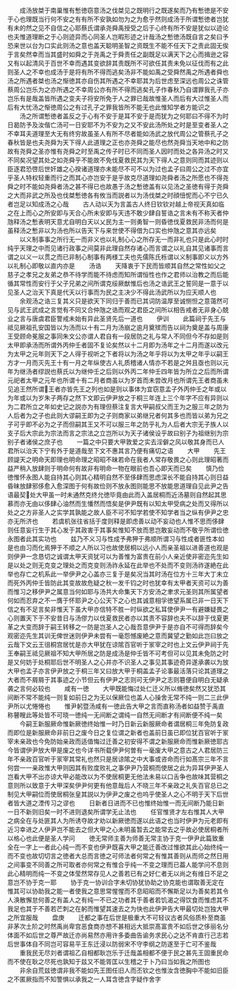 <!-- { "loadSidebar": true } -->
　　成汤放桀于南巢惟有慙徳窃意汤之伐桀见之既明行之既遂矣而乃有慙徳是不安于心也理既当行何不安之有有所不安孰如勿为之为愈乎然则成汤于所谓慙徳者岂犹有未的然之见不自信之心耶蔡氏谓承尧舜禹授受之后于心终有所不安是犹似以迹论也夫惟道理断之于心则迹异而心同圣人岂暇形迹之计哉汤之慙徳汤既自言之矣曰予恐来世以台为口实此则汤之意也盖天聪明圣智之资既生不能不任天下之责此固无俟于言矣然幸而当其盛时如舜之于尧禹之于舜责任之副既足以满天下之心而揖逊之容又有以起清风于百世不幸而遇其变欲辞其责既所不可欲任其责未免以征伐而有之此则圣人之不幸也成汤于是将有所不得而逃矣汤非不能如禹之受舜然禹之所遇者舜也汤之所遇者桀也汤之惭徳其亦自伤其所遇之不幸耶其为后世虑至深远也周公之诛管蔡周公岂乐为之亦所遇之不幸周公亦有所不得而逃矣孔子作春秋乃自谓罪我孔子亦岂乐有是哉盖皆所遇之变夫子将安所免于人之罪已哉故惟圣人而后有大过惟圣人而后有大忧汤之惭徳周公之有过孔子之罪我皆所不能无也此惟知学者方能识之
　　汤之所谓慙徳者盖反之于心有不安于是耳不安于是而犹为之何耶曰不得不为时日曷防予及汝偕亡汤可一日安耶不为不安为之又不安此汤所处之时是至变者圣人之不幸耳夫道理至大无有终穷故虽圣人有所不尽者能如汤武之放代周公之管蔡孔子之春秋皆是也夫尧舜为天下得人此道理之正也亦尧舜之能尽也然尧舜当天地中和之防故有尧舜之圣亦惟有尧舜之时至禹之传子时已不同而圣人因时而处之各异汤之时又不同矣况望其处之如尧舜乎不能故不免伐夏救民其为天下得人之意则同而其迹则以臣逐君恐啓后世奸雄之心揆诸道理亦未能尽不可不以为过也孟子曰周公之过不亦宜乎圣人特权轻重而行之而其心亦岂安于是乎故克尽道理如尧舜者汤之所愿也不得尧舜之时不能如尧舜者汤之甚不得已也故愚于汤之慙徳盖有以见汤之圣徳有得于尧舜之大而非武之所及也伐桀慙徳各有攸当而説者以为汤伐桀之时顔忸怩而心不宁已久者岂足以知成汤之心哉
　　古人动以天为言盖古人终日钦钦对越上帝视天真如临之在上而心之所安即与天合心所未安即与天违不敢少肆自誓诰之言未有不称天者仲虺释汤之慙表明天意尤自明白天以乂民为主一则勇智一则昏徳伐夏救民非汤而何是虽释汤之慙非以为汤也所以告天下与来世使不得借为口实也仲虺之意其亦远矣
　　以义制事事之所行无一而非义也以礼制心心之所存无一而非礼也只是此心时时纯乎天理之中而见诸行政事之间莫非此理自然存诸心而言谓之以礼自其见诸事而言谓之以义一以贯之而已非制心制事有两様工夫也先儒陈氏栎谓以义制事即义以方外以礼制心即敬以直内亦是
　　汤诰
　　天降衷于下民而皆顺其自然之常性如父之慈子之孝兄之友弟之恭不待学而能不待虑而知所谓恒性也作之君师以治教之而后能循其常性而安行于父子兄弟之间所谓克绥厥猷惟后也汤之诰武王之誓同是一意于以见圣人之治天下真是代天以行事而为民之主决少不得此汤武所以为应天顺人也
　　余观汤之诰三复其义只是欲天下同归于善而已其词防温厚至诚恻怛之意蔼然可见与武王武成之言觉有不同又合仲虺之诰而观之君臣之间所以相告戒者无非身心兢业之言与唐虞君臣警戒未始有异此圣贤先后一道也
　　伊训
　　此篇祠于先王与祗见厥祖孔安国皆以为汤而以十有二月为汤崩之逾月奠殡而告以祠为奠是盖与周康王受顾命冕服之事同朱文公亦谓人君自有一段居防之礼与常人不同但今不存如是则太甲即承汤而所谓外丙仲壬者固不复论矣然以十二月即为汤年之十二月而遂以改元为太甲之元年则天下之人得于视听之下者将以为汤之年乎将以为太甲之年乎以嗣王方才一月而灭先王十有一月之年纵使古人礼质稽诸人情亦不若是之舛且亟也则以元年为继汤者缪説也蔡氏以为继仲壬之后则以外丙二年仲壬四年皆为所立之后而所谓元祀者太甲之元年也所谓十有二月者商虽以为岁首而未尝改月也所谓先王者商虽未见追王然所谓王者亦皆先王之列也如是则以事体为宜窃意孟子外丙仲壬之年或以为年或以为岁朱子两存之然下文即云伊尹放之于桐三年连上三个年字不应有异则以为二君所立之年如史记之説亦为有理但蔡注复言大甲嗣叔父而王为之服三年之防为人后者为之子也此则大谬嗣王即为之子则商家以弟继兄者何其多也而皆以弟为兄之子可乎即不必为之子而但嗣其王又不可以服三年之防乎礼为人后者大宗无子族人以支子后大宗此为宗法而言之宗法之立岂所以为天子诸侯设乎故曰别子为祖继别为宗别子者诸侯之庶子也
　　一篇之中只要大甲敦爱之实去淫僻之风以敬其身而已人君所以治天下宁有外于是道哉至下文不惠其言乃便有痛切之语
　　大甲
　　先王顾諟天之明命天即理也明命理之昭昭不昧若命在我者人常存敬畏之心则此理昭著而益严稍入放肆则于明命何有故非有明命一物在眼前也吾心即天而已矣
　　慎乃俭徳惟怀永图人能自持其心则其心精明自然不至侈肆而思虑深长不能自持其心则日益昏昧放肆邪侈愈入愈深图于何有故俭则不放永图则能思不放能思道理自见此尹之告语最契处大甲虽一时未通然克终允徳毕竟由此而入盖居桐而近汤墓则自然起其思慕而亦无由以侈肆心油然而生憣然而悟矣是伊尹既有以知太甲受病之处而又得所以处之之方非圣人之实学其孰能之故人臣不可不知学若使不知学者当之纵有伊尹之忠亦无所济也
　　若虞机张往省括于度则释是即虑善以动不妄动也人惟不思而侈肆则任意妄行生于其心发于其政害于其事矣惟知不放而思岂敢妄动而不敬乎所谓俭徳永图者此其实功也
　　兹乃不义习与性成予弗狎于弗顺所谓习与性成者匪性本如是也由习而化焉狎于不顺之人所以习也故使居桐以远小人而亲圣祖以进善道也观是则伊尹一念恳切之诚谓太甲天资犹可以为善惟为富贵在前小人亲近使非密迩先生如是以处之则无克变之理处之而克变则汤祚永延在此举也不处而不变则汤祚遂絶在此举也存亡之机系此一举伊尹之心盖亦三复于是矣况当其时汤在位方十三年大丁未立而死外丙仲壬皆防此其变故故危疑之秋一发千钧之时也犹幸有太甲者天资可以为善而惟习之移伊尹之属意当何如耶与汤共大命集天下方安汤之聿求元圣则其所属望者何如而忍弃之不一膺于怀耶尹之心公天下之心也其诚意相孚徳望系属已非一日天下信之有不足言矣非惟天下虽大甲亦信特不胜一时纵欲之私耳使伊尹一有避嫌疑畏之心则置天下于不安昔日与汤僇力以伐夏救民者亦以其责不容辞也夫不以辞于伐夏更革之大变而辞于嗣王转移之一防是岂圣人之心哉吾意伊尹于是亦自不可得而辞矣今观密迩先生其训无俾世迷则伊尹未尝有一毫怨憾废絶之意而冀望之勤如此岂曰放之云哉下文云王徂桐宫居忧是亦大甲犹在谅隂百官听于冡宰之时也上文云伊尹祠于先王奉嗣王祗见厥祖不知大甲所居之防是成汤是仲壬皆不可考但可以见其未免防之时是又何妨于处桐耶后世不明圣人之心并亦不识圣人之事见其事迹奇异遂承袭以为放大甲也孟子亦言伊尹放之于桐三年又曰放大甲于桐盖孟子论事最活落只论其道理之大者而不屑屑于其事迹之小节但云有伊尹之志则可无伊尹之志则簒便自明白无疑承袭之言何必较也
　　咸有一徳
　　大甲既能悔过处仁迁义所以脩徳矣然又犹恐其间断不常不能纯一则复如前日之为无以保厥位也盖人心操舍无常不纯一则二三此伊尹所以尤惓惓也
　　惟尹躬暨汤咸有一徳此告大甲之言而直称汤者如益赞于禹直称瞽瞍此等处皆不可晓一徳纯一无间断之谓纯一自然无间断才有间断便不纯一矣
　　今嗣王新服厥命惟新厥徳终始惟一时乃日新云新服厥命者谓居桐三年免防复政而即位是新服厥命非前日之废今日之复位谓之新者也盖前日虽已即位犹百官听于冡宰未亲政也今免防始亲政而适值悔过迁善之初安得不谓之新服厥命而惟新厥徳耶古今皆谓伊尹放大甲是废之也今详书所载伊尹何曽有一毫废大甲之意古之人君居防三年不亲政百官听于冡宰其常礼也然只是居谅隂之中大事或咨命而行如髙宗三年不言何尝一一亲政惟大甲则因其有败度败礼之事伊尹乃营桐而使居之此为异耳伊尹圣人岂看大甲不出亦谅大甲必能改以为不使居桐更无他法未易以口舌争也故味其营桐之意则所以致意于大甲深矣伊尹何更有他意哉后人不晓三年不亲政之礼失百官总已之制见大甲嗣位而使居桐张皇其説以为伊尹之废之也呜乎使圣人之心不明于天下后世者皆大道之湮传习之谬也
　　日新者日进而不已也惟终始惟一而无间断乃能日新一日不新则旧矣一时不进则退矣所谓学无止法也
　　任官惟贤才左右惟其人大甲之病全在与处匪其人为所诱夺故才劝以新厥徳而遂以此语之也当时伊尹为元老即有近习幸进之人伊尹岂不能去之但大甲之心未明虽暂去之能常去之乎故必使居桐者所以格心也此便是圣人学问
　　徳无常师主善为师善无常主协于克一伊尹此篇致重全在一字上一者此心纯一而不变也伊尹既喜大甲之能迁善改过惟欲其此心始终纯一而不变也故切切言之徳者大总而言徳之可师法者何常之有惟其善则从而师之然日用之间事变不同善之所可取者亦何常之有惟合乎纯一不变之理而已葢人能学问不息则此心精明而纯一不变之体莹然常存见人之善若已有之好仁者无以尚之有维日不足之意岂不协于克一耶
　　协于克一协训合字未切协犹协助之协克能也谓取善无定在惟其可以协助我之能一者使我之意思常惺惺而不息昭昭而不懈斯足以为善矣若其令人涣散懈怠何善之有盖人之有纯一不已之功者其于善者若饥渴之得饮食而惟虑其不我足也其于不善若芒刺之在躬而惟望其速去之为快也此伊尹告大甲最切处岂独大甲之所宜服哉
　　盘庚
　　迁都之事在后世是极重大不可轻议古者风俗质朴至商虽非茅次土阶之时然禹尚卑宫恶食商亦想不甚相远大抵崇髙富贵不如后世之侈丽名分体面不如后世之尊严故迁亦尚易然亦用许多委曲告谕务求民心之达不肯直行己志若后世事体自不同岂可容易平王东迁浸以防弱宋不守李纲之防遂至于亡可不鉴哉
　　重我民无尽刘者谓祖乙自相都耿岂乐于迁哉盖相都不便于民之甚先王固重民命而不使在耿之尽死也孰知于兹又不能胥匡以生稽之于卜乃曰当如我之所图也
　　非余自荒兹徳谓非我不能如先王图任旧人而丕钦之也惟汝含徳胸中不能如旧臣之不匿厥指而不知警惧以承我之一人耳含徳含字疑作舍字
